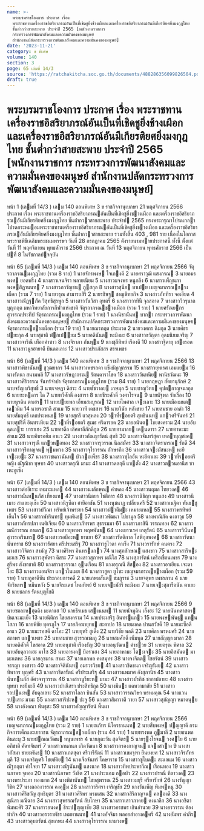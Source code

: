 ```yaml
---
name: >-
  พระบรมราชโองการ ประกาศ เรื่อง
  พระราชทานเครื่องราชอิสริยาภรณ์อันเป็นที่เชิดชูยิ่งช้างเผือกและเครื่องราชอิสริยาภรณ์อันมีเกียรติยศยิ่งมงกุฎไทย
  ชั้นต่ำกว่าสายสะพาย ประจำปี 2565 [พนักงานราชการ
  กระทรวงการพัฒนาสังคมและความมั่นคงของมนุษย์
  สำนักงานปลัดกระทรวงการพัฒนาสังคมและความมั่นคงของมนุษย์]
date: '2023-11-21'
category: ข พิเศษ
volume: 140
section: 3
page: 65 เล่มที่ 14/3
source: 'https://ratchakitcha.soc.go.th/documents/488286356099826504.pdf'
draft: true
---
```


# พระบรมราชโองการ ประกาศ เรื่อง พระราชทานเครื่องราชอิสริยาภรณ์อันเป็นที่เชิดชูยิ่งช้างเผือกและเครื่องราชอิสริยาภรณ์อันมีเกียรติยศยิ่งมงกุฎไทย ชั้นต่ำกว่าสายสะพาย ประจำปี 2565 [พนักงานราชการ กระทรวงการพัฒนาสังคมและความมั่นคงของมนุษย์ สำนักงานปลัดกระทรวงการพัฒนาสังคมและความมั่นคงของมนุษย์]

หน้า 1 (เลมที่ 14/3 ) เลม 140 ตอนพิเศษ 3 ข ราชกิจจานุเบกษา 21 พฤศจิกายน 2566 ประกาศ เรื่อง พระราชทานเครื่องราชอิสริยาภรณอันเป็นที่เชิดชูยิ่งชางเผือก และเครื่องราชอิสริยาภรณอันมีเกียรติยศยิ่งมงกุฎไทย ชั้นต่ํากวาสายสะพาย ประจําป 2565 ทรงพระกรุณาโปรดเกลาโปรดกระหมอมพระราชทานเครื่องราชอิสริยาภรณอันเป็นที่เชิดชูยิ่งชางเผือก และเครื่องราชอิสริยาภรณอันมีเกียรติยศยิ่งมงกุฎไทย ชั้นต่ํากวาสายสะพาย รวมทั้งสิ้น 403 , 981 ราย เนื่องในโอกาสพระราชพิธีเฉลิมพระชนมพรรษา วันที่ 28 กรกฎาคม 2565 ดังรายนามทายประกาศนี้ ทั้งนี้ ตั้งแต่วันที่ 11 พฤศจิกายน พุทธศักราช 2566 ประกาศ ณ วันที่ 13 พฤศจิกายน พุทธศักราช 2566 เป็นปที่ 8 ในรัชกาลปจจุบัน

หน้า 65 (เลมที่ 14/3 ) เลม 140 ตอนพิเศษ 3 ข ราชกิจจานุเบกษา 21 พฤศจิกายน 2566 จัตุรถาภรณมงกุฎไทย (รวม 8 ราย) 1 นายจักรพงษ ใจเกงดี 2 นายศราวุฒิ แสงกรณ 3 นายอมรพงศ ยอดพริ้ง 4 นางสาวเจนจิรา พลายเนียม 5 นางสาวผจงพร หนูกลึง 6 นางสาวเพ็ญนภา พงษสิฏานนท 7 นางสาวภวรัญชน ภูสกุล 8 นางสาวสุนีย บาเปย เบญจมาภรณชางเผือก (รวม 7 ราย) 1 นายวรุณ สามารถสิริ 2 นายรชิษฐ ชาญพิทยกิจ 3 นางสาวภัททิรา จอเอียด 4 นางสาวณัฏฐภัค วิสุทธิสุรพูล 5 นางสาววันวิสา อุทตรี 6 นางสาววาทินี จุลสอาด 7 นางสาววิวรุนาถ บุญกฤต มหาวิทยาลัยการกีฬาแห่งชาติ จัตุรถาภรณชางเผือก (รวม 1 ราย) 1 นายศรัณยกร สุวรรณประทีป จัตุรถาภรณมงกุฎไทย (รวม 1 ราย) 1 นางนิชานันท บากา กระทรวงการพัฒนาสังคมและความมั่นคงของมนุษย สํานักงานปลัดกระทรวงการพัฒนาสังคมและความมั่นคงของมนุษย จัตุรถาภรณชางเผือก (รวม 19 ราย) 1 นายณรกฤต ประมวล 2 นายวงศกร ฉิมกุล 3 นายศิธร ปยะกุล 4 นายสุชาติ ฟกเปยม 5 นายอดินันต หะมิงมะ 6 นางสาวขวัญตา อุดมนิยมเจริญ 7 นางสาวจาริณี เทือกคําซาว 8 นางจิราภา กันพุม 9 นางชุลีทิพย์ เรืองดี 10 นางสาวฐิดายุ เสงรอด 11 นางสาวนูรฮายาตี บินดอเลาะ 12 นางสาวประภัสสร สรรเพชร

หน้า 66 (เลมที่ 14/3 ) เลม 140 ตอนพิเศษ 3 ข ราชกิจจานุเบกษา 21 พฤศจิกายน 2566 13 นางสาวพิชานันท ชูวุฒยากร 14 นางสาวเพชรลดา แข็งธัญญกรรม 15 นางสาวยุพเรศ เอมแยม 16 นางรัตนา สนามพลี 17 นางสาวรัษฎากรณ รัตนดาราโชค 18 นางสาววันทนีย พานิชวัฒนะ 19 นางสาวศิริวรรณ จันทร์จําปา จัตุรถาภรณมงกุฎไทย (รวม 84 ราย) 1 นายกฤษฎา สัตยานุรักษ์ 2 นายจรัญ บริสุทธิ์ 3 นายเจษฎา ดิสระ 4 นายชัชวาลย เกษมุล 5 นายชาญวิทย คุปตกาญจนากุล 6 นายซะหดาร โด 7 นายทวีศักดิ์ องสารา 8 นายธีระศักดิ์ วงศาโรจน 9 นายนัฐพล รักเรือง 10 นายนูรดิน ตาเฮร 11 นายปยะพล เอี่ยมสมบูรณ 12 นายไพศาล เจะเลาะ 13 นายเมืองมนต เคามิม 14 นายรอซาลี สาแม 15 นายวาที เดชสาร 16 นายวินัย หลังชาย 17 นายสมชาย อาดํา 18 นายสัมฤทธิ์ เดชประพนธ 19 นายสุกรี แวสุหลง 20 วาที่รอยตรี สุทธินนท แกวศรีจันทร์ 21 นายสุปรีดิ์ อินทรเทียม 22 วาที่รอยตรี สุเมธ ศรีดารอด 23 นายอนันต ไชยสงคราม 24 นายอับดุลเลาะ บาราเฮง 25 นายอาดีล เลิศอาลีภักดีกูล 26 นายอามาลย เดนดารา 27 นายอาหะมะ สาแม 28 นายอิบรอฮิม อาแว 29 นางสาวกัณญารัตน์ สุทธิ 30 นางสาวจันทร์สุดา เหลาบุญสงค 31 นางสาวจารุณี แกวหอทอง 32 นางสาวจารุวรรณ นิลสมัคร 33 นางสาวจิตราภรณ รักดี 34 นางสาวจุรีกาญจน พุมพวง 35 นางสาวจุไรวรรณ อักษรถึง 36 นางสาวเจะมัสนะห หะยีเจะเยะ 37 นางสาวชนกวนันท บัวกอเพ็ชร 38 นางสาวซุไลฮัน หะยีตาเละ 39 วาที่รอยตรีหญิง ณัฐณิชา บุษบา 40 นางสาวดรุณี มามะ 41 นางสาวดลฤดี แซตั้ง 42 นางสาวตวนอานีส ซาเหะอูเซ็ง

หน้า 67 (เลมที่ 14/3 ) เลม 140 ตอนพิเศษ 3 ข ราชกิจจานุเบกษา 21 พฤศจิกายน 2566 43 นางสาวต่ออีเราะ เหมาะแหล 44 นางสาวนงลักษณ คําหลง 45 นางสาวนฤมล ไทยวงศ 46 นางสาวนันทนภัส เที่ยงแท 47 นางสาวนิตยา โชติการ 48 นางสาวนิธิญา หนูแสง 49 นางสาวนิเมาะ สาและอุเซ็ง 50 นางสาวนิรูซีตา ฮายีอาซัน 51 นางนุชนาฏ เปลี่ยนศรี 52 นางสาวเนฐิดา พันธชูเพชร 53 นางสาวปวีณา ทรัพย์เจ้าพระยา 54 นางสาวฝาตีมะ เหมาะแหล 55 นางสาวพรทิพย์ เย็นใจ 56 นางสาวพัชรินทร ทุมพันธ 57 นางสาวพัฒนา โปธามูล 58 นางพาณิภัค คงอาวุธ 59 นางสาวภัทรปภา เนติเจียม 60 นางสาวภัทรพร สุธรรมมา 61 นางสาวภาสินี วรรณทอง 62 นางสาวมณัสวรรณ กาเดร 63 นางสาวยุพาพร พฤษพันธ 64 นางเยาวเรศ เกตุรัตน์ 65 นางสาวรวินันท สุวรรณรินทร 66 นางสาวรอบีอะห ยานยา 67 นางสาวรัตติกาล โสพิกุลพงศ 68 นางสาวรัตนา นันทราช 69 นางสาวรัศยา ศรีประเสริฐ 70 นางสาวรูไวดา คาเร็ง 71 นางวรารักษ์ คนตรง 72 นางสาววิจิตรา สามัญ 73 นางศิริพร อินทรแกว 74 นางศุภลักษณ แสงขาว 75 นางสาวสารีพะ มะแซ 76 นางสาวสุพัตรา ดิสระ 77 นางสาวสุภาพร มณีใส 78 นางสุภารัตน์ เครือเขื่อนเพชร 79 นางสุรีพร สังขาชาติ 80 นางสาวสุวรรณา อุนเรือน 81 นางอรุณนี สีสอง 82 นางสาวอาเยียน เจะดาโอะ 83 นางสาวแอนจิรา แกวในเมฆ 84 นางสาวฮูดา ยูโซะ เบญจมาภรณชางเผือก (รวม 59 ราย) 1 นายกูอาดีซัน ประกอบการคดี 2 นายเกษมสันต ชมภูราช 3 นายจตุพร เพชรภาน 4 นายจักรินทร หมีนหวัง 5 นายจีระเดช ไหมทิพย์ 6 นายเจะมัสรี หะมิงมะ 7 นายเจะสุการือนัน ตาเยะ 8 นายชลกร รัตนบุญโชติ

หน้า 68 (เลมที่ 14/3 ) เลม 140 ตอนพิเศษ 3 ข ราชกิจจานุเบกษา 21 พฤศจิกายน 2566 9 นายซอละหฮุดดิง มะดาแฮ 10 นายธีรเมธ เสงนนท 11 นายนัจมูดิน เล็งฮะ 12 นายนันทศาสตร บินเจะมะเย็ง 13 นายนิติกร ไชยสงคราม 14 นายประเสริฐ อินทรแกว 15 นายพงษพันธุ แทนโสภา 16 นายพิชัย บุตรภูใจ 17 นายภิคฆายุทธ สะตาปอ 18 นายมงคล ปานสวัสดิ์ 19 นายมะซือดี อาแว 20 นายมะรอสดี ดาโอะ 21 นายยุหรี สูเด็ง 22 นายวิชัย พลดี 23 นายศิลา พรหมศรี 24 นายสถาพร แกวเพชร 25 นายสมชาย สุวรรณชมภู 26 นายสมศักดิ์ เพิ่มพูล 27 นายสัญญา มาลา 28 นายอดิศักดิ์ ไขสอาด 29 นายอนุชาติ เรืองธัญ 30 นายอนุวัฒน คําชวย 31 นายอรุณ พิศาล 32 นายอับดุลวาเฮะ มาโซ 33 นายอารงค บือราเฮง 34 นายอาหามะ โตะเจะ 35 นายอิสมันต มามะแตหะ 36 นายอุซมาน สามะ 37 นายเอกพล คงสมุทร 38 นางจงจิตต ไชยรัตน์ 39 นางสาวจรรญา องสารา 40 นางสาวจิตินันท อมรวรวิชย 41 นางสาวชิดชนก เจริญรัมย 42 นางสาวทิพากร บุญศรี 43 นางสาวธิดารัตน์ ศรีประเสริฐ 44 นางสาวนพมาศ อังสุภานิช 45 นางสาวนันทนภัส อัศวจารุวรรณ 46 นางสาวนูรียะห มามะ 47 นางสาวบัรกิซ ซากาปลายะ 48 นางสาวบุษบา หะยีมะลี 49 นางสาวปาณิสรา ประสิทธิกุล 50 นางมีนะ แดหวามาลัย 51 นางสาวรอปนะห อับดุลเลาะ 52 นางสาวไลลา บินสัน 53 นางสาววรรณวิษา พรหมคุณ 54 นางแวนาปเสาะ มามะ 55 นางสาวสารีปะห ปะจู 56 นางสาวสิมาวาตี วายา 57 นางสาวสุกัญญา หมาดนุย 58 นางอังคณา พันธุสะ 59 นางสาวอัญญารัตน์ พื้นผา

หน้า 69 (เลมที่ 14/3 ) เลม 140 ตอนพิเศษ 3 ข ราชกิจจานุเบกษา 21 พฤศจิกายน 2566 เบญจมาภรณมงกุฎไทย (รวม 2 ราย) 1 นายณภัทร นิโครธานนท 2 นายสืบพงษ ปญญาดี กรมกิจการเด็กและเยาวชน จัตุรถาภรณชางเผือก (รวม 44 ราย) 1 นายทรงพล ภูมาลี 2 นายธนพล อินละมุ 3 นายปณณวัฒน หนุนเพชร 4 นายภูตะวัน สุดจิตร 5 นายรุงโรจน วงศใย 6 นายอภิชาติ คัดทจันทร์ 7 นางสาวกนกนภ เกิดวัฒนา 8 นางสาวกรองกาญจน แจงสวาง 9 นางสาวกัสมา ชายะพันธ 10 นางสาวเกตสุดา ศรีวารีรัตน์ 11 นางสาวเขมจุฑา ยืนยงยศ 12 นางสาวจิรภัทร มุลี 13 นางเจริญศรี ไชยขัติย 14 นางเจือจันทร์ โคษาราช 15 นางสาวซูไบดะ สะแลแม 16 นางสาวณัฐกฤตา คําใจยา 17 นางสาวณัฐนันท แสงนาค 18 นางสาวทิพประพาวีณ เรือนทอง 19 นางสาวนภาพร จุทอง 20 นางสาวนิภาพร วังชิต 21 นางประนอม กอบัว 22 นางสาวปราณี ทิลาวงค 23 นางพรประภา ทองมาก 24 นางพิชานันท ไชยสุพรรณ 25 นางสาวมยุรี ศรียารักษ์ 26 นางรัญญา วิชิต 27 นางลอองวรรณ คงคุม 28 นางสาววริศรา เจริญชัย 29 นางวันเพ็ญ พิมพหนู 30 นางสาวศิริขวัญ สุทธิบุตร 31 นางสาวศิริพร พรมเสน 32 นางสาวสิริกาญจน คลองดี 33 นางสุณิสา มณีฉาย 34 นางสาวสุพรรณรัตน์ ลับโกษา 35 นางสาวเสาวภาคย คงนาลึก 36 นางอชิตา พิมหะศิริ 37 นางสาวอนงค ธีระปญญาชัย 38 นางสาวอรชพร เขินอํานวย 39 นางอรวรรณ ต้องทํากิจ 40 นางสาวอรวราพัชร เหมทานนท 41 นางอัจจิมา พลอยสําอางคศรี 42 นางอัมพร คําภีร 43 นางสาวอุบลรัตน์ สุขเกษม 44 นางสาวอุไรวรรณ นามวงษ
